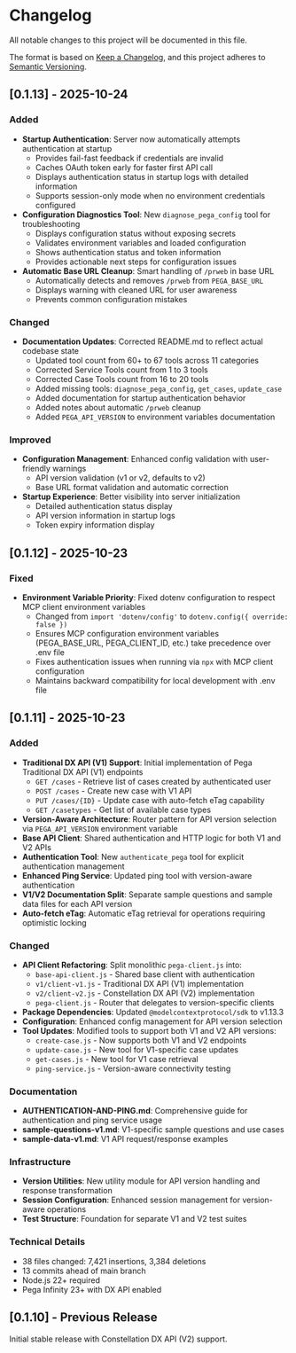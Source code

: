 # Changelog

All notable changes to this project will be documented in this file.

The format is based on [Keep a Changelog](https://keepachangelog.com/en/1.0.0/),
and this project adheres to [Semantic Versioning](https://semver.org/spec/v2.0.0.html).

## [0.1.13] - 2025-10-24

### Added
- **Startup Authentication**: Server now automatically attempts authentication at startup
  - Provides fail-fast feedback if credentials are invalid
  - Caches OAuth token early for faster first API call
  - Displays authentication status in startup logs with detailed information
  - Supports session-only mode when no environment credentials configured
- **Configuration Diagnostics Tool**: New `diagnose_pega_config` tool for troubleshooting
  - Displays configuration status without exposing secrets
  - Validates environment variables and loaded configuration
  - Shows authentication status and token information
  - Provides actionable next steps for configuration issues
- **Automatic Base URL Cleanup**: Smart handling of `/prweb` in base URL
  - Automatically detects and removes `/prweb` from `PEGA_BASE_URL`
  - Displays warning with cleaned URL for user awareness
  - Prevents common configuration mistakes

### Changed
- **Documentation Updates**: Corrected README.md to reflect actual codebase state
  - Updated tool count from 60+ to 67 tools across 11 categories
  - Corrected Service Tools count from 1 to 3 tools
  - Corrected Case Tools count from 16 to 20 tools
  - Added missing tools: `diagnose_pega_config`, `get_cases`, `update_case`
  - Added documentation for startup authentication behavior
  - Added notes about automatic `/prweb` cleanup
  - Added `PEGA_API_VERSION` to environment variables documentation

### Improved
- **Configuration Management**: Enhanced config validation with user-friendly warnings
  - API version validation (v1 or v2, defaults to v2)
  - Base URL format validation and automatic correction
- **Startup Experience**: Better visibility into server initialization
  - Detailed authentication status display
  - API version information in startup logs
  - Token expiry information display

## [0.1.12] - 2025-10-23

### Fixed
- **Environment Variable Priority**: Fixed dotenv configuration to respect MCP client environment variables
  - Changed from `import 'dotenv/config'` to `dotenv.config({ override: false })`
  - Ensures MCP configuration environment variables (PEGA_BASE_URL, PEGA_CLIENT_ID, etc.) take precedence over .env file
  - Fixes authentication issues when running via `npx` with MCP client configuration
  - Maintains backward compatibility for local development with .env file

## [0.1.11] - 2025-10-23

### Added
- **Traditional DX API (V1) Support**: Initial implementation of Pega Traditional DX API (V1) endpoints
  - `GET /cases` - Retrieve list of cases created by authenticated user
  - `POST /cases` - Create new case with V1 API
  - `PUT /cases/{ID}` - Update case with auto-fetch eTag capability
  - `GET /casetypes` - Get list of available case types
- **Version-Aware Architecture**: Router pattern for API version selection via `PEGA_API_VERSION` environment variable
- **Base API Client**: Shared authentication and HTTP logic for both V1 and V2 APIs
- **Authentication Tool**: New `authenticate_pega` tool for explicit authentication management
- **Enhanced Ping Service**: Updated ping tool with version-aware authentication
- **V1/V2 Documentation Split**: Separate sample questions and sample data files for each API version
- **Auto-fetch eTag**: Automatic eTag retrieval for operations requiring optimistic locking

### Changed
- **API Client Refactoring**: Split monolithic `pega-client.js` into:
  - `base-api-client.js` - Shared base client with authentication
  - `v1/client-v1.js` - Traditional DX API (V1) implementation
  - `v2/client-v2.js` - Constellation DX API (V2) implementation
  - `pega-client.js` - Router that delegates to version-specific clients
- **Package Dependencies**: Updated `@modelcontextprotocol/sdk` to v1.13.3
- **Configuration**: Enhanced config management for API version selection
- **Tool Updates**: Modified tools to support both V1 and V2 API versions:
  - `create-case.js` - Now supports both V1 and V2 endpoints
  - `update-case.js` - New tool for V1-specific case updates
  - `get-cases.js` - New tool for V1 case retrieval
  - `ping-service.js` - Version-aware connectivity testing

### Documentation
- **AUTHENTICATION-AND-PING.md**: Comprehensive guide for authentication and ping service usage
- **sample-questions-v1.md**: V1-specific sample questions and use cases
- **sample-data-v1.md**: V1 API request/response examples

### Infrastructure
- **Version Utilities**: New utility module for API version handling and response transformation
- **Session Configuration**: Enhanced session management for version-aware operations
- **Test Structure**: Foundation for separate V1 and V2 test suites

### Technical Details
- 38 files changed: 7,421 insertions, 3,384 deletions
- 13 commits ahead of main branch
- Node.js 22+ required
- Pega Infinity 23+ with DX API enabled

## [0.1.10] - Previous Release

Initial stable release with Constellation DX API (V2) support.
